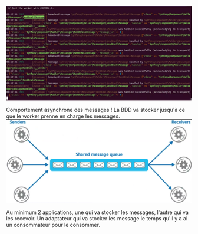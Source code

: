 


![Message consommé par le worker](img/img1.png)

Comportement asynchrone des messages ! La BDD va stocker jusqu'à ce que le worker prenne en charge les messages. ![](img/bus.png)

Au minimum 2 applications, une qui va stocker les messages, l'autre qui va les recevoir. Un adaptateur qui va stocker les message le temps qu'il y a ai un consommateur pour le consommer.



